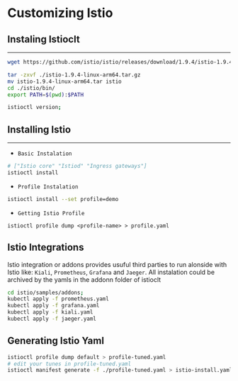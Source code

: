 # Customizing Istio

## Instaling Istioclt
---
```bash
wget https://github.com/istio/istio/releases/download/1.9.4/istio-1.9.4-linux-arm64.tar.gz

tar -zxvf ./istio-1.9.4-linux-arm64.tar.gz
mv istio-1.9.4-linux-arm64.tar istio
cd ./istio/bin/
export PATH=$(pwd):$PATH

istioctl version;
```

## Installing Istio
---

- `Basic Instalation`
```bash
# ["Istio core" "Istiod" "Ingress gateways"]
istioctl install
``` 

- `Profile Instalation`
```bash
istioctl install --set profile=demo
```

- `Getting Istio Profile`
```
istioctl profile dump <profile-name> > profile.yaml
```
## Istio Integrations

Istio integration or addons provides usuful third parties to run alonside with Istio like: `Kiali`, `Prometheus`, `Grafana` and `Jaeger`. All instalation could be archived by the yamls in the addonn folder of istioclt

```bash
cd istio/samples/addons;
kubectl apply -f prometheus.yaml
kubectl apply -f grafana.yaml
kubectl apply -f kiali.yaml
kubectl apply -f jaeger.yaml
```
## Generating Istio Yaml

```bash
istioctl profile dump default > profile-tuned.yaml
# edit your tunes in profile-tuned.yaml
istioctl manifest generate -f ./profile-tuned.yaml > istio-install.yaml
```